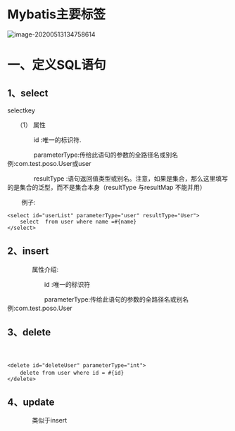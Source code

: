 # Mybatis主要标签

![image-20200513134758614](https://gitee.com/BlacksJack/picture-bed/raw/master/img/20200910170057.png)





# 一、定义SQL语句

## 1、select

selectkey

　　（1） 属性

　　　 　id :唯一的标识符.

　　　 　parameterType:传给此语句的参数的全路径名或别名 例:com.test.poso.User或user

　　　 　resultType :语句返回值类型或别名。注意，如果是集合，那么这里填写的是集合的泛型，而不是集合本身（resultType 与resultMap 不能并用）

　 　例子:

```
<select id="userList" parameterType="user" resultType="User">   
	select  from user where name =#{name}
</select>
```



## 2、insert 

　　　　属性介绍:

　　　　　　id :唯一的标识符

　　　　　　parameterType:传给此语句的参数的全路径名或别名 例:com.test.poso.User

## 3、delete

　

```
<delete id="deleteUser" parameterType="int"> 　
   	delete from user where id = #{id} 　　
</delete>
```



## 4、update

　　　　类似于insert